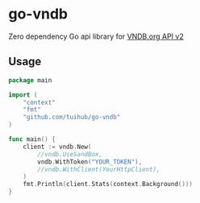 # go-vndb

Zero dependency Go api library for [VNDB.org API v2](https://api.vndb.org/kana)

## Usage

```go
package main

import (
	"context"
	"fmt"
	"github.com/tuihub/go-vndb"
)

func main() {
	client := vndb.New(
		//vndb.UseSandBox,
		vndb.WithToken("YOUR_TOKEN"),
		//vndb.WithClient(YourHttpClient),
    )
	fmt.Println(client.Stats(context.Background()))
}
```
